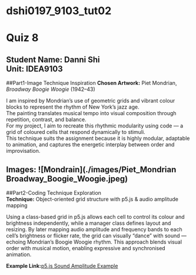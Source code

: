 # dshi0197_9103_tut02
# Quiz 8 
**Student Name:** Danni Shi  
**Unit:** IDEA9103  
---
##Part1-Image Technique Inspiration
**Chosen Artwork:** Piet Mondrian, *Broadway Boogie Woogie* (1942–43) 

I am inspired by Mondrian’s use of geometric grids and vibrant colour blocks to represent the rhythm of New York’s jazz age.  
The painting translates musical tempo into visual composition through repetition, contrast, and balance.  
For my project, I aim to recreate this rhythmic modularity using code — a grid of coloured cells that respond dynamically to stimuli.  
This technique suits the assignment because it is highly modular, adaptable to animation, and captures the energetic interplay between order and improvisation.  

**Images:** 
![Mondrain](./images/Piet_Mondrian Broadway_Boogie_Woogie.jpeg)
---

##Part2-Coding Technique Exploration  
**Technique:** Object-oriented grid structure with p5.js & audio amplitude mapping

Using a class-based grid in p5.js allows each cell to control its colour and brightness independently, while a manager class defines layout and resizing.
By later mapping audio amplitude and frequency bands to each cell’s brightness or flicker rate, the grid can visually “dance” with sound — echoing Mondrian’s Boogie Woogie rhythm.
This approach blends visual order with musical motion, enabling expressive and synchronised animation.

**Example Link:**[p5.js Sound Amplitude Example](https://editor.p5js.org/p5/sketches/Sound:_Amplitude_Analysis)
